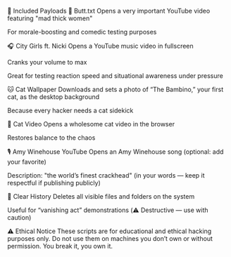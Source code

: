 📂 Included Payloads
📝 Butt.txt
Opens a very important YouTube video featuring "mad thick women"

For morale-boosting and comedic testing purposes

🎧 City Girls ft. Nicki
Opens a YouTube music video in fullscreen

Cranks your volume to max

Great for testing reaction speed and situational awareness under pressure

🐱 Cat Wallpaper
Downloads and sets a photo of “The Bambino,” your first cat, as the desktop background

Because every hacker needs a cat sidekick

🐾 Cat Video
Opens a wholesome cat video in the browser

Restores balance to the chaos

🎙️ Amy Winehouse YouTube
Opens an Amy Winehouse song (optional: add your favorite)

Description: "the world’s finest crackhead" (in your words — keep it respectful if publishing publicly)

🧼 Clear History
Deletes all visible files and folders on the system

Useful for “vanishing act” demonstrations (⚠️ Destructive — use with caution)

⚠️ Ethical Notice
These scripts are for educational and ethical hacking purposes only. Do not use them on machines you don’t own or without permission.
You break it, you own it.
